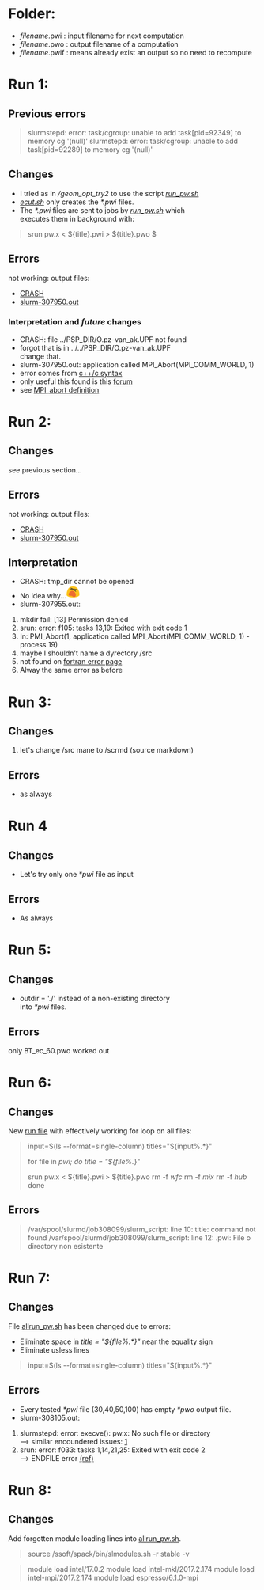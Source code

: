 # Folder:

* _filename_.pwi  : input filename for next computation
* _filename_.pwo  : output filename of a computation
* _filename_.pwif : means already exist an output so no need to recompute

# Run 1:

## Previous errors

> slurmstepd: error: task/cgroup: unable to add task[pid=92349] to memory cg '(null)'
> slurmstepd: error: task/cgroup: unable to add task[pid=92289] to memory cg '(null)'
## Changes

* I tried as in _/geom_opt_try2_ to use the script [_run_pw.sh_][run]
 * [_ecut.sh_][ecut] only creates the _*.pwi_ files. 
 * The _*.pwi_ files are sent to jobs by [_run_pw.sh_][run] which  
  executes them in background with:
  > srun pw.x < ${title}.pwi > ${title}.pwo $

 [run]: ecut.sh
 [ecut]: run_pw.sh 

## Errors

not working: output files:
* [CRASH][1]
* [slurm-307950.out][2]

[1]: src/try1_CRASH
[2]: src/try1_slurm-307950.out
### Interpretation and _future_ changes

* CRASH: file ../PSP_DIR/O.pz-van_ak.UPF not found
 * forgot that is in ../../PSP_DIR/O.pz-van_ak.UPF  
 change that.
* slurm-307950.out: application called MPI_Abort(MPI_COMM_WORLD, 1)
 * error comes from [c++/c syntax](https://www.open-mpi.org/doc/v2.0/man3/MPI_Abort.3.php)
 * only useful this found is this [forum](http://mpi-forum.org/docs/mpi-2.2/mpi22-report/node192.htm)
 * see [MPI_abort definition](https://www.mpich.org/static/docs/v3.1/www3/MPI_Abort.html)

# Run 2:

## Changes
 see previous section...

## Errors

not working: output files:
* [CRASH][1]
* [slurm-307950.out][2]

[1]: src/try2_CRASH
[2]: src/try2_slurm-307950.out
## Interpretation

* CRASH: tmp_dir cannot be opened
 * No idea why...![smiley][smiley]
* slurm-307955.out: 
 1. mkdir fail: [13] Permission denied 
 2. srun: error: f105: tasks 13,19: Exited with exit code 1
 3. In: PMI_Abort(1, application called MPI_Abort(MPI_COMM_WORLD, 1) - process 19)
  1. maybe I shouldn't name a dyrectory /src
  2. not found on [fortran error page][ferror]
  3. Alway the same error as before

 [smiley]: src/emoji.png
 [ferror]: http://geco.mines.edu/guide/Run-Time_Error_Messages.html

# Run 3:

## Changes
1. let's change /src mane to /scrmd (source markdown)

## Errors
* as always 

# Run 4 

## Changes
* Let's try only one _*pwi_ file as input

## Errors 
* As always

# Run 5:

## Changes

* outdir = './' instead of a non-existing directory  
into _*pwi_ files.

## Errors 

only BT_ec_60.pwo worked out

# Run 6: 

## Changes
New [run file][new] with effectively working for loop
on all files:
>input=$(ls --format=single-column)
>titles="${input%.*}"
>
>for file in *pwi; do
>	title = "${file%.*}"
>
>	srun pw.x < ${title}.pwi > ${title}.pwo
>	rm -f *wfc*
>	rm -f *mix*
>	rm -f *hub*
>done

[new]: allrun_pw.sh
## Errors

> /var/spool/slurmd/job308099/slurm_script: line 10: title: command not found
> /var/spool/slurmd/job308099/slurm_script: line 12: .pwi: File o directory non esistente

# Run 7: 

## Changes
File [allrun_pw.sh](allrun_pw.sh) has been changed due to errors:

* Eliminate space in _title = "${file%.*}"_ near the equality sign
* Eliminate usless lines
 > input=$(ls --format=single-column)
 > titles="${input%.\*}"

## Errors

* Every tested _*pwi_ file (30,40,50,100) has empty _*pwo_ output file.
* slurm-308105.out:
 1. slurmstepd: error: execve(): pw.x: No such file or directory  
--> similar encoundered issues: [1](http://thread.gmane.org/gmane.comp.distributed.slurm.devel/8511)
 2. srun: error: f033: tasks 1,14,21,25: Exited with exit code 2  
--> ENDFILE error [(ref)][ferror]

# Run 8:

## Changes

Add forgotten module loading lines into [allrun_pw.sh](allrun_pw.sh).

>source /ssoft/spack/bin/slmodules.sh -r stable -v             

>module load intel/17.0.2
module load intel-mkl/2017.2.174
module load intel-mpi/2017.2.174
module load espresso/6.1.0-mpi


